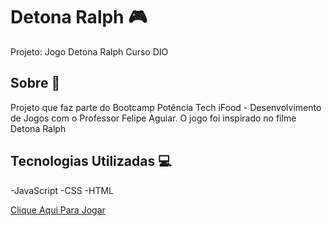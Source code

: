 # Detona Ralph 🎮
Projeto: Jogo Detona Ralph Curso DIO 

## Sobre 📖
Projeto que faz parte do Bootcamp Potência Tech iFood - Desenvolvimento de Jogos com o Professor Felipe Aguiar.
O jogo foi inspirado no filme Detona Ralph

## Tecnologias Utilizadas 💻
-JavaScript
-CSS
-HTML

[Clique Aqui Para Jogar](https://yancamarsura.github.io/Detona-Ralph/)
